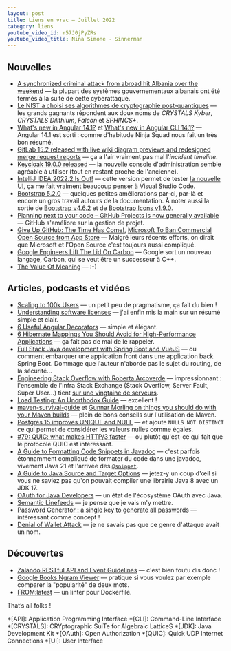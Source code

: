 ```yaml
---
layout: post
title: Liens en vrac — Juillet 2022
category: liens
youtube_video_id: r57J0jPyZRs
youtube_video_title: Nina Simone - Sinnerman
---
```


## Nouvelles

- [A synchronized criminal attack from abroad hit Albania over the weekend](https://securityaffairs.co/wordpress/133363/cyber-warfare-2/albania-cyber-attack.html)
  — la plupart des systèmes gouvernementaux albanais ont été fermés à la suite de cette cyberattaque.
- [Le NIST a choisi ses algorithmes de cryptographie post-quantiques](https://www.bortzmeyer.org/nist-pq.html)
  — les grands gagnants répondent aux doux noms de _CRYSTALS Kyber_, _CRYSTALS Dilithium_, _Falcon_ et _SPHINCS+_.
- [What's new in Angular 14.1?](https://blog.ninja-squad.com/2022/07/21/what-is-new-angular-14.1/) et
  [What's new in Angular CLI 14.1?](https://blog.ninja-squad.com/2022/07/21/angular-cli-14.1/)
  — Angular 14.1 est sorti : comme d'habitude Ninja Squad nous fait un très bon résumé.
- [GitLab 15.2 released with live wiki diagram previews and redesigned merge request reports](https://about.gitlab.com/releases/2022/07/22/gitlab-15-2-released/)
  — ça a l'air vraiment pas mal l'_incident timeline_.
- [Keycloak 19.0.0 released](https://www.keycloak.org/2022/07/keycloak-1900-released)
  — la nouvelle console d'administration semble agréable à utiliser (tout en restant proche de l'ancienne).
- [IntelliJ IDEA 2022.2 Is Out!](https://blog.jetbrains.com/idea/2022/07/intellij-idea-2022-2/)
  — cette version permet de tester
  [la nouvelle UI](https://blog.jetbrains.com/idea/2022/05/take-part-in-the-new-ui-preview-for-your-jetbrains-ide/),
  ça me fait vraiment beaucoup penser à Visual Studio Code.
- [Bootstrap 5.2.0](https://blog.getbootstrap.com/2022/07/19/bootstrap-5-2-0/)
  — quelques petites améliorations par-ci, par-là et encore un gros travail autours de la documentation. À noter aussi
  la sortie de [Bootstrap v4.6.2](https://blog.getbootstrap.com/2022/07/19/bootstrap-4-6-2/) et de
  [Bootstrap Icons v1.9.0](https://blog.getbootstrap.com/2022/07/13/bootstrap-icons-1-9-0/).
- [Planning next to your code – GitHub Projects is now generally available](https://github.blog/2022-07-27-planning-next-to-your-code-github-projects-is-now-generally-available/)
  — GitHub s'améliore sur la gestion de projet.
- [Give Up GitHub: The Time Has Come!](https://sfconservancy.org/blog/2022/jun/30/give-up-github-launch/),
  [Microsoft To Ban Commercial Open Source from App Store](https://sfconservancy.org/blog/2022/jul/07/microsoft-bans-commerical-open-source-in-app-store/)
  — Malgré leurs récents efforts, on dirait que Microsoft et l'Open Source c'est toujours aussi compliqué.
- [Google Engineers Lift The Lid On Carbon](https://www.phoronix.com/news/Carbon-Successor-To-CPP)
  — Google sort un nouveau langage, Carbon, qui se veut être un successeur à C++.
- [The Value Of Meaning](https://dilbert.com/strip/2022-07-04)
  — :-)

## Articles, podcasts et vidéos

- [Scaling to 100k Users](https://alexpareto.com/scalability/systems/2020/02/03/scaling-100k.html)
  — un petit peu de pragmatisme, ça fait du bien !
- [Understanding software licenses](https://dev.to/zenika/understanding-software-licenses-1a0o)
  — j'ai enfin mis la main sur un résumé simple et clair.
- [6 Useful Angular Decorators](https://blog.bitsrc.io/6-useful-decorators-to-use-in-your-angular-projects-777e9b4c8c62)
  — simple et élégant.
- [6 Hibernate Mappings You Should Avoid for High-Performance Applications](https://thorben-janssen.com/6-hibernate-mappings-you-should-avoid-for-high-performance-applications/)
  — ça fait pas de mal de le rappeler.
- [Full Stack Java development with Spring Boot and VueJS](https://www.danvega.dev/blog/2021/01/22/full-stack-java-vue/)
  — ou comment embarquer une application front dans une application back Spring Boot. Dommage que l'auteur n'aborde pas
  le sujet du routing, de la sécurité...
- [Engineering Stack Overflow with Roberta Arcoverde](https://hanselminutes.com/847/engineering-stack-overflow-with-roberta-arcoverde)
  — impressionnant : l'ensemble de l'infra Stack Exchange (Stack Overflow, Server Fault, Super User...) tient
  [sur une vingtaine de serveurs](https://stackexchange.com/performance).
- [Load Testing: An Unorthodox Guide](https://www.marcobehler.com/guides/load-testing)
  — excellent !
- [maven-survival-guide](https://github.com/rfichtner/maven-survival-guide)
  et [Gunnar Morling on things you should do with your Maven builds](https://twitter.com/gunnarmorling/status/1551581756654080001)
  — plein de bons conseils sur l'utilisation de Maven.
- [Postgres 15 improves UNIQUE and NULL](https://blog.rustprooflabs.com/2022/07/postgres-15-unique-improvement-with-null)
  — et ajoute `NULLS NOT DISTINCT` ce qui permet de considérer les valeurs nulles comme égales.
- [#79: QUIC: what makes HTTP/3 faster](https://nurkiewicz.com/79)
  — ou plutôt qu'est-ce qui fait que le protocole QUIC est intéressant.
- [A Guide to Formatting Code Snippets in Javadoc](https://reflectoring.io/howto-format-code-snippets-in-javadoc/)
  — c'est parfois étonnamment compliqué de formater du code dans une javadoc, vivement Java 21 et l'arrivée des
  [`@snippet`](https://docs.oracle.com/en/java/javase/18/code-snippet/index.html).
- [A Guide to Java Source and Target Options](https://www.baeldung.com/java-source-target-options)
  — jetez-y un coup d'œil si vous ne saviez pas qu'on pouvait compiler une librairie Java 8 avec un JDK 17.
- [OAuth for Java Developers](https://developer.okta.com/blog/2022/06/16/oauth-java)
  — un état de l'écosystème OAuth avec Java.
- [Semantic Linefeeds](https://rhodesmill.org/brandon/2012/one-sentence-per-line/)
  — je pense que je vais m'y mettre.
- [Password Generator : a single key to generate all passwords](https://www.mathieupassenaud.fr/password-generator/index.html)
  — intéressant comme concept !
- [Denial of Wallet Attack](https://medium.com/geekculture/denial-of-wallet-attack-3d8ecadfbd4e)
  — je ne savais pas que ce genre d'attaque avait un nom.

## Découvertes

- [Zalando RESTful API and Event Guidelines](https://opensource.zalando.com/restful-api-guidelines/)
  — c'est bien foutu dis donc !
- [Google Books Ngram Viewer](https://books.google.com/ngrams/)
  — pratique si vous voulez par exemple comparer la "popularité" de deux mots.
- [FROM:latest](https://www.fromlatest.io/#/)
  — un linter pour Dockerfile.

That’s all folks !

<!-- prettier-ignore-start -->
*[API]: Application Programming Interface
*[CLI]: Command-Line Interface
*[CRYSTALS]: CRYptographic SuiTe for Algebraic LatticeS
*[JDK]: Java Development Kit
*[OAuth]: Open Authorization
*[QUIC]: Quick UDP Internet Connections
*[UI]: User Interface
<!-- prettier-ignore-end -->
